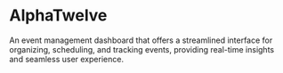 # AlphaTwelve

An event management dashboard that offers a streamlined interface for organizing, scheduling, and tracking events, providing real-time insights and seamless user experience.